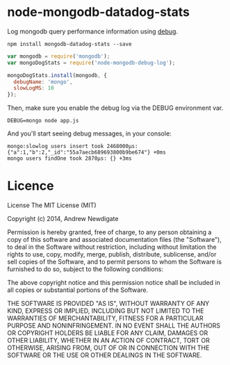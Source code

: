# node-mongodb-datadog-stats

Log mongodb query performance information using [debug](https://www.npmjs.com/package/debug).

```shell
npm install mongodb-datadog-stats --save
```

```javascript
var mongodb = require('mongodb');
var mongoDogStats = require('node-mongodb-debug-log');

mongoDogStats.install(mongodb, {
  debugName: 'mongo',
  slowLogMS: 10
});
```

Then, make sure you enable the debug log via the DEBUG environment var.

```shell
DEBUG=mongo node app.js
```

And you'll start seeing debug messages, in your console:

```text
mongo:slowlog users insert took 2468000µs: {"a":1,"b":2,"_id":"55a7aecb689693800b9be674"} +0ms
mongo users findOne took 2870µs: {} +3ms
```

# Licence

License
The MIT License (MIT)

Copyright (c) 2014, Andrew Newdigate

Permission is hereby granted, free of charge, to any person obtaining a copy
of this software and associated documentation files (the "Software"), to deal
in the Software without restriction, including without limitation the rights
to use, copy, modify, merge, publish, distribute, sublicense, and/or sell
copies of the Software, and to permit persons to whom the Software is
furnished to do so, subject to the following conditions:

The above copyright notice and this permission notice shall be included in all
copies or substantial portions of the Software.

THE SOFTWARE IS PROVIDED "AS IS", WITHOUT WARRANTY OF ANY KIND, EXPRESS OR
IMPLIED, INCLUDING BUT NOT LIMITED TO THE WARRANTIES OF MERCHANTABILITY,
FITNESS FOR A PARTICULAR PURPOSE AND NONINFRINGEMENT. IN NO EVENT SHALL THE
AUTHORS OR COPYRIGHT HOLDERS BE LIABLE FOR ANY CLAIM, DAMAGES OR OTHER
LIABILITY, WHETHER IN AN ACTION OF CONTRACT, TORT OR OTHERWISE, ARISING FROM,
OUT OF OR IN CONNECTION WITH THE SOFTWARE OR THE USE OR OTHER DEALINGS IN THE
SOFTWARE.
